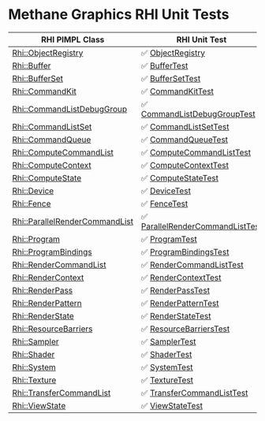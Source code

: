 # Methane Graphics RHI Unit Tests

| RHI PIMPL Class                                                                                                       | RHI Unit Test                                                                         |
|-----------------------------------------------------------------------------------------------------------------------|---------------------------------------------------------------------------------------|
| [Rhi::ObjectRegistry](/Modules/Graphics/RHI/Impl/Include/Methane/Graphics/RHI/ObjectRegistry.h)                       | :white_check_mark: [ObjectRegistry](ObjectRegistryTest.cpp)                           |
| [Rhi::Buffer](/Modules/Graphics/RHI/Impl/Include/Methane/Graphics/RHI/Buffer.h)                                       | :white_check_mark: [BufferTest](BufferTest.cpp)                                       |
| [Rhi::BufferSet](/Modules/Graphics/RHI/Impl/Include/Methane/Graphics/RHI/BufferSet.h)                                 | :white_check_mark: [BufferSetTest](BufferSetTest.cpp)                                 |
| [Rhi::CommandKit](/Modules/Graphics/RHI/Impl/Include/Methane/Graphics/RHI/CommandKit.h)                               | :white_check_mark: [CommandKitTest](CommandKitTest.cpp)                               |
| [Rhi::CommandListDebugGroup](/Modules/Graphics/RHI/Impl/Include/Methane/Graphics/RHI/CommandListDebugGroup.h)         | :white_check_mark: [CommandListDebugGroupTest](CommandListDebugGroupTest.cpp)         |
| [Rhi::CommandListSet](/Modules/Graphics/RHI/Impl/Include/Methane/Graphics/RHI/CommandListSet.h)                       | :white_check_mark: [CommandListSetTest](CommandListSetTest.cpp)                       |
| [Rhi::CommandQueue](/Modules/Graphics/RHI/Impl/Include/Methane/Graphics/RHI/CommandQueue.h)                           | :white_check_mark: [CommandQueueTest](CommandQueueTest.cpp)                           |
| [Rhi::ComputeCommandList](/Modules/Graphics/RHI/Impl/Include/Methane/Graphics/RHI/ComputeCommandList.h)               | :white_check_mark: [ComputeCommandListTest](ComputeCommandListTest.cpp)               |
| [Rhi::ComputeContext](/Modules/Graphics/RHI/Impl/Include/Methane/Graphics/RHI/ComputeContext.h)                       | :white_check_mark: [ComputeContextTest](ComputeContextTest.cpp)                       |
| [Rhi::ComputeState](/Modules/Graphics/RHI/Impl/Include/Methane/Graphics/RHI/ComputeState.h)                           | :white_check_mark: [ComputeStateTest](ComputeStateTest.cpp)                           |
| [Rhi::Device](/Modules/Graphics/RHI/Impl/Include/Methane/Graphics/RHI/Device.h)                                       | :white_check_mark: [DeviceTest](DeviceTest.cpp)                                       |
| [Rhi::Fence](/Modules/Graphics/RHI/Impl/Include/Methane/Graphics/RHI/Fence.h)                                         | :white_check_mark: [FenceTest](FenceTest.cpp)                                         |
| [Rhi::ParallelRenderCommandList](/Modules/Graphics/RHI/Impl/Include/Methane/Graphics/RHI/ParallelRenderCommandList.h) | :white_check_mark: [ParallelRenderCommandListTest](ParallelRenderCommandListTest.cpp) |
| [Rhi::Program](/Modules/Graphics/RHI/Impl/Include/Methane/Graphics/RHI/Program.h)                                     | :white_check_mark: [ProgramTest](ProgramTest.cpp)                                     |
| [Rhi::ProgramBindings](/Modules/Graphics/RHI/Impl/Include/Methane/Graphics/RHI/ProgramBindings.h)                     | :white_check_mark: [ProgramBindingsTest](ProgramBindingsTest.cpp)                     |
| [Rhi::RenderCommandList](/Modules/Graphics/RHI/Impl/Include/Methane/Graphics/RHI/RenderCommandList.h)                 | :white_check_mark: [RenderCommandListTest](RenderCommandListTest.cpp)                 |
| [Rhi::RenderContext](/Modules/Graphics/RHI/Impl/Include/Methane/Graphics/RHI/RenderContext.h)                         | :white_check_mark: [RenderContextTest](RenderContextTest.cpp)                         |
| [Rhi::RenderPass](/Modules/Graphics/RHI/Impl/Include/Methane/Graphics/RHI/RenderPass.h)                               | :white_check_mark: [RenderPassTest](RenderPassTest.cpp)                               |
| [Rhi::RenderPattern](/Modules/Graphics/RHI/Impl/Include/Methane/Graphics/RHI/RenderPattern.h)                         | :white_check_mark: [RenderPatternTest](RenderPatternTest.cpp)                         |
| [Rhi::RenderState](/Modules/Graphics/RHI/Impl/Include/Methane/Graphics/RHI/RenderState.h)                             | :white_check_mark: [RenderStateTest](RenderStateTest.cpp)                             |
| [Rhi::ResourceBarriers](/Modules/Graphics/RHI/Impl/Include/Methane/Graphics/RHI/ResourceBarriers.h)                   | :white_check_mark: [ResourceBarriersTest](ResourceBarriersTest.cpp)                   |
| [Rhi::Sampler](/Modules/Graphics/RHI/Impl/Include/Methane/Graphics/RHI/Sampler.h)                                     | :white_check_mark: [SamplerTest](SamplerTest.cpp)                                     |
| [Rhi::Shader](/Modules/Graphics/RHI/Impl/Include/Methane/Graphics/RHI/Shader.h)                                       | :white_check_mark: [ShaderTest](ShaderTest.cpp)                                       |
| [Rhi::System](/Modules/Graphics/RHI/Impl/Include/Methane/Graphics/RHI/System.h)                                       | :white_check_mark: [SystemTest](SystemTest.cpp)                                       |
| [Rhi::Texture](/Modules/Graphics/RHI/Impl/Include/Methane/Graphics/RHI/Texture.h)                                     | :white_check_mark: [TextureTest](TextureTest.cpp)                                     |
| [Rhi::TransferCommandList](/Modules/Graphics/RHI/Impl/Include/Methane/Graphics/RHI/TransferCommandList.h)             | :white_check_mark: [TransferCommandListTest](TransferCommandListTest.cpp)             |
| [Rhi::ViewState](/Modules/Graphics/RHI/Impl/Include/Methane/Graphics/RHI/ViewState.h)                                 | :white_check_mark: [ViewStateTest](ViewStateTest.cpp)                                 |
